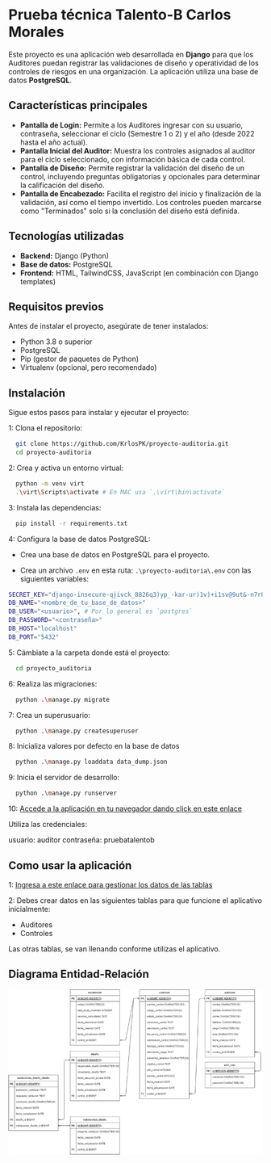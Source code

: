 # Prueba técnica Talento-B Carlos Morales

Este proyecto es una aplicación web desarrollada en **Django** para que los Auditores puedan registrar las validaciones de diseño y operatividad de los controles de riesgos en una organización. La aplicación utiliza una base de datos **PostgreSQL**.

## Características principales

- **Pantalla de Login:** Permite a los Auditores ingresar con su usuario, contraseña, seleccionar el ciclo (Semestre 1 o 2) y el año (desde 2022 hasta el año actual).
- **Pantalla Inicial del Auditor:** Muestra los controles asignados al auditor para el ciclo seleccionado, con información básica de cada control.
- **Pantalla de Diseño:** Permite registrar la validación del diseño de un control, incluyendo preguntas obligatorias y opcionales para determinar la calificación del diseño.
- **Pantalla de Encabezado:** Facilita el registro del inicio y finalización de la validación, así como el tiempo invertido. Los controles pueden marcarse como "Terminados" solo si la conclusión del diseño está definida.

## Tecnologías utilizadas

- **Backend:** Django (Python)
- **Base de datos:** PostgreSQL
- **Frontend:** HTML, TailwindCSS, JavaScript (en combinación con Django templates)

## Requisitos previos

Antes de instalar el proyecto, asegúrate de tener instalados:

- Python 3.8 o superior
- PostgreSQL
- Pip (gestor de paquetes de Python)
- Virtualenv (opcional, pero recomendado)

## Instalación

Sigue estos pasos para instalar y ejecutar el proyecto:

1: Clona el repositorio:

``` bash
  git clone https://github.com/KrlosPK/proyecto-auditoria.git
  cd proyecto-auditoria
```

2: Crea y activa un entorno virtual:

``` bash
  python -m venv virt
  .\virt\Scripts\activate # En MAC usa `.\virt\bin\activate`
```

3: Instala las dependencias:

``` bash
  pip install -r requirements.txt
```

4: Configura la base de datos PostgreSQL:

- Crea una base de datos en PostgreSQL para el proyecto.

- Crea un archivo ```.env``` en esta ruta: ```.\proyecto-auditoria\.env``` con las siguientes variables:

``` bash
SECRET_KEY="django-insecure-qjivck_8826q3)yp_-kar-ur)1v)+i1sv@9ut&-n7r856ocyus"
DB_NAME="<nombre_de_tu_base_de_datos>"
DB_USER="<usuario>", # Por lo general es `postgres`
DB_PASSWORD="<contraseña>"
DB_HOST="localhost"
DB_PORT="5432"
```

5: Cámbiate a la carpeta donde está el proyecto:

``` bash
  cd proyecto_auditoria
```

6: Realiza las migraciones:

``` bash
  python .\manage.py migrate
```

7: Crea un superusuario:

``` bash
  python .\manage.py createsuperuser
```

8: Inicializa valores por defecto en la base de datos

``` bash
  python .\manage.py loaddata data_dump.json
```

9: Inicia el servidor de desarrollo:

``` bash
  python .\manage.py runserver
```

10: [Accede a la aplicación en tu navegador dando click en este enlace](http://127.0.0.1:8000)

Utiliza las credenciales:

usuario: auditor
contraseña: pruebatalentob

## Como usar la aplicación

1: [Ingresa a este enlace para gestionar los datos de las tablas](http://127.0.0.1:8000/admin)

2: Debes crear datos en las siguientes tablas para que funcione el aplicativo inicialmente:

- Auditores
- Controles

Las otras tablas, se van llenando conforme utilizas el aplicativo.

## Diagrama Entidad-Relación

![Diagrama Entidad-Relación](diagrama_entidad_relacion.png)
